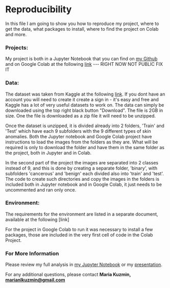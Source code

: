 # Reproducibility

In this file I am going to show you how to reproduce my project,
where to get the data, what packages to install, where to find the project on Colab and more.
### Projects: 

My project is both in a Jupyter Notebook that you can find on [my Github](https://github.com/MNLKuzmin/SkinCancerDetection) and on Google Colab at the following [link](https://drive.google.com/drive/folders/1-yAUnecUr5Pwet6SfvPAliKE9X9sFVcj) --- RIGHT NOW NOT PUBLIC FIX IT
### Data:
The dataset was taken from Kaggle at the following [link](https://www.kaggle.com/datasets/nodoubttome/skin-cancer9-classesisic).
If you dont have an account you will need to create it create a sign in - it's easy and free and Kaggle has a lot of very useful datasets to work on.
The data can simply be downloaded using the top right black button "Download". The file is 2GB in size.
One the file is downloaded as a zip file it will need to be unzipped.

Once the dataset is unzipped, it is divided already into 2 folders, 'Train' and 'Test' which have each 9 subfolders with the 9 different types of skin anomalies.
Both the Jupyter notebook and Google Colab project have instructions to load the images from the folders as they are.
What will be required is only to download the folder and have them in the same folder as the project, both in Jupyter and in Colab.

In the second part of the project the images are separated into 2 classes instead of 9, and this is done by creating a separate folder, 'binary', with subfolders 'cancerous' and 'benign' each divided also into 'train' and 'test'.
The code to create such directories and copy the images in the folders is included both in Jupyter notebook and in Google Colab, it just needs to be uncommented and ran only once.

### Environment:

The requirements for the environment are listed in a separate document, available at the following [link]

For the project in Google Colab to run it was necessary to install a few packages, those are included in the very first cell of code in the Colab Project.

### For More Information

Please review my full analysis in [my Jupyter Notebook](./SkinCancerDetection.ipynb) or my [presentation](./Presentation.pdf).

For any additional questions, please contact **Maria Kuzmin, marianlkuzmin@gmail.com**
